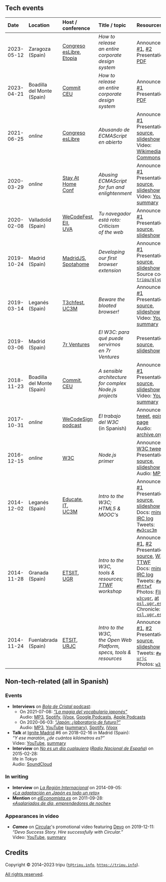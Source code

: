 ## Tech events

Date | Location | Host / conference | Title / topic | Resources
:----|:---------|:-----|:------|:---------
2023-05-12 | Zaragoza <br /> (Spain) | [Congreso <br /> esLibre](https://eslib.re/2023/), <br /> [Etopia](https://etopia.es/) | *How to release <br /> an entire <br /> corporate design system* | Announcement: [#1](https://propuestas.eslib.re/2023/charlas/como-liberar-todo-sistema-diseno-corporativo), [#2](https://twitter.com/esLibre_/status/1651177942670532609) <br /> Presentation: [PDF](https://tripu.github.io/Events/doc/2023-05-12_Zaragoza-Spain_Etopia_esLibre_design-system/how-to-release-an-entire-corporate-design-system.pdf)
2023-04-21 | Boadilla <br /> del Monte <br /> (Spain) | [Commit](https://2023.commit-conf.com/) <br /> [CEU](https://www.uspceu.com/) | *How to release <br /> an entire <br /> corporate design system* | Announcement: [#1](https://koliseo.com/events/commit-2023/agenda/0) <br /> Presentation: [PDF](https://tripu.github.io/Events/doc/2023-04-21_Boadilla-Spain_CEU_Commit_design-system/how-to-release-an-entire-corporate-design-system.pdf)
2021-06-25 | _online_ | [Congreso <br /> esLibre](https://eslib.re/2021/) | *Abusando de ECMAScript <br /> en abierto* | Announcement: [#1](https://propuestas.eslib.re/2021/charlas/abusando-ecmascript-en-abierto) <br /> Presentation: [source](https://github.com/tripu/Events/tree/master/doc/2021-06-25_esLibre_ECMAScript), [slideshow](https://tripu.github.io/Events/doc/2021-06-25_esLibre_ECMAScript/) <br /> Video: [Wikimedia Commons](https://commons.wikimedia.org/wiki/File:EsLibre_2021_P08_-_tripu_-_Abusando_de_ECMAScript_en_abierto.webm)
2020-03-29 | _online_ | [Stay At Home <br /> Conf](https://stayathomeconf.com/) | *Abusing ECMAScript <br /> for fun and enlightenment* | Announcement: [#1](https://stayathomeconf.com/#g-341392231) <br /> Presentation: [source](https://github.com/tripu/Events/tree/master/doc/2020-03-29_Stay-At-Home-Conf_ECMAScript), [slideshow](https://tripu.github.io/Events/doc/2020-03-29_Stay-At-Home-Conf_ECMAScript/) <br /> Video: [YouTube](https://www.youtube.com/watch?v=KNLlHYdht-4), [summary](https://www.summarize.tech/www.youtube.com/watch?v=KNLlHYdht-4)
2020-02-08 | Valladolid <br /> (Spain) | [WeCodeFest](https://wecodefest.com/), <br /> [EII](https://www.inf.uva.es/), <br /> [UVA](http://www.uva.es/) | *Tu navegador <br /> está roto: <br /> Criticism <br /> of the web* | Announcement: [#1](https://wecodefest.com/#timetable) <br /> Presentation: [source](https://github.com/tripu/Events/tree/master/doc/2020-02-08_Valladolid-Spain_UVA_WeCode_browsers), [slideshow](https://tripu.github.io/Events/doc/2020-02-08_Valladolid-Spain_UVA_WeCode_browsers/)
2019-10-24 | Madrid <br /> (Spain) | [MadridJS](https://www.meetup.com/madridjs/), <br /> [Spotahome](https://www.spotahome.com/) | *Developing our first <br /> browser extension* | Announcement: [#1](https://www.meetup.com/madridjs/events/265620054/) <br /> Presentation: [source](https://github.com/tripu/Events/tree/master/doc/2019-10-24_Madrid-Spain_Spotahome_MadridJS_extensions), [slideshow](https://tripu.github.io/Events/doc/2019-10-24_Madrid-Spain_Spotahome_MadridJS_extensions/) <br /> Source code: [`tripu/glypher`](https://github.com/tripu/glypher)
2019-03-14 | Legan&eacute;s <br /> (Spain) | [T3chfest](https://t3chfest.es/2019/), <br /> [UC3M](http://uc3m.es) | *Beware the <br /> bloated browser!* | Announcement: [#1](https://t3chfest.es/2019/programa/beware-the-bloated-browser/) <br /> Presentation: [source](https://github.com/tripu/Events/tree/master/doc/2019-03-14_Legan%C3%A9s-Spain_UC3M_T3chfest_browsers), [slideshow](https://tripu.github.io/Events/doc/2019-03-14_Legan%C3%A9s-Spain_UC3M_T3chfest_browsers/) <br /> Video: [YouTube](https://www.youtube.com/watch?v=dnA6THOT6VA), [summary](https://www.summarize.tech/www.youtube.com/watch?v=dnA6THOT6VA)
2019-03-06 | Madrid <br /> (Spain) | [7r Ventures](https://7r.ventures/) | _El W3C: para <br /> qué puede servirnos <br /> en 7r Ventures_ | Presentation: [source](https://github.com/tripu/Events/tree/master/doc/2019-03-06_Madrid-Spain_7r_W3C), [slideshow](https://tripu.github.io/Events/doc/2019-03-06_Madrid-Spain_7r_W3C/)
2018-11-23 | Boadilla <br /> del Monte <br /> (Spain) | [Commit](https://2018.commit-conf.com/), <br /> [CEU](https://www.uspceu.com/) | *A sensible architecture <br /> for complex <br /> Node.js projects* | Announcement: [#1](https://www.koliseo.com/events/commit-2018/r4p/5630471824211968/agenda#/5116072650866688/5711359748603904) <br /> Presentation: [source](https://github.com/tripu/Events/tree/master/doc/2018-11-23_Boadilla-Spain_CEU_Commit_Node), [slideshow](https://tripu.github.io/Events/doc/2018-11-23_Boadilla-Spain_CEU_Commit_Node/) <br /> Video: [YouTube](https://www.youtube.com/watch?v=1iXB1YFVGrk), [summary](https://www.summarize.tech/www.youtube.com/watch?v=1iXB1YFVGrk)
2017-10-31 | _online_ | [WeCodeSign <br /> podcast](https://web.archive.org/web/20191102202540/http://wecodesignpodcast.com/) | _El trabajo <br /> del W3C_ <br /> (in Spanish) | Announcement: [tweet](https://twitter.com/wecodesign/status/925262437389086721), [episode page](https://web.archive.org/web/20180827054027/http://wecodesignpodcast.com/2017/10/31/la-w3c/) <br /> Audio: [archive.org](https://archive.org/details/WCD-2x10)
2016-12-15 | _online_ | [W3C](https://www.w3.org/) | _Node.js primer_ | Announcement: [W3C tweet](https://twitter.com/w3c/status/811865915960737792) <br /> Presentation: [source](https://www.w3.org/2016/11/nodejs/nodejs-tutorial.md), [slideshow](https://www.w3.org/scripts/remark/0.14.0/remarkise.html?url=https%3A%2F%2Fwww.w3.org%2F2016%2F11%2Fnodejs%2Fnodejs-tutorial.md) <br /> Audio: [MP3](https://media.w3.org/2016/12/jsnode-review.mp3)
2014-12-02 | Legan&eacute;s <br /> (Spain) | [Educate](http://educate.gast.it.uc3m.es/), <br /> [IT](https://www.it.uc3m.es/vi/), <br /> [UC3M](https://uc3m.es/) | *Intro to the W3C; <br /> HTML5 & MOOC's* | Announcement: [#1](http://educate.gast.it.uc3m.es/eventos/seminario2014-4/) <br /> Presentation: [source](https://github.com/tripu/Events/tree/master/doc/2014-12-02_Legan%C3%A9s-Spain_UC3M_W3C-MOOCs), [slideshow](https://tripu.github.io/remark/remarkise?url=https%3A%2F%2Ftripu.github.io%2FEvents%2Fdoc%2F2014-12-02_Legan%25C3%25A9s-Spain_UC3M_W3C-MOOCs%2Fpresentation.md) <br /> Docs: [minutes](http://www.w3.org/2014/12/02-w3cuc3m-minutes.html), [IRC log](http://www.w3.org/2014/12/02-w3cuc3m-irc) <br /> Tweets: [`#w3cuc3m`](https://twitter.com/search?f=realtime&q=w3cuc3m&src=typd)
2014-11-28 | Granada <br /> (Spain) | [ETSIIT](http://etsiit.ugr.es/?lang=en), <br /> [UGR](https://www.ugr.es/en) | *Intro to the W3C, <br /> tools & resources; <br /> [TTWF](http://testthewebforward.org/) workshop* | Announcements: [#1](https://osl.ugr.es/2014/10/14/el-world-wide-web-consortium-en-granada-antonio-olmo-titos-nos-hablara-sobre-el/), [#2](https://osl.ugr.es/2014/11/11/hackaton-test-the-web-forward-con-antonio-olmos-del-consorcio-w3/) <br /> Presentation: [source](https://github.com/tripu/Events/tree/master/doc/2014-11-28_Granada-Spain_UGR_W3C-TTWF), [W3C](https://tripu.github.io/remark/remarkise?url=https%3A%2F%2Ftripu.github.io%2FEvents%2Fdoc%2F2014-11-28_Granada-Spain_UGR_W3C-TTWF%2Fpresentation.md), [TTWF](https://tripu.github.io/remark/remarkise?url=https%3A%2F%2Ftripu.github.io%2FEvents%2Fdoc%2F2014-11-28_Granada-Spain_UGR_W3C-TTWF%2Fttwf.md) <br /> Docs: [minutes](http://www.w3.org/2014/11/28-w3cugr-minutes.html), [IRC log](http://www.w3.org/2014/11/28-w3cugr-irc) <br /> Tweets: [`#w3cugr`](https://twitter.com/search?f=realtime&q=w3cugr&src=typd), [`#httwf`](https://twitter.com/search?f=realtime&q=httwf&src=typd) <br /> Photos: [Flickr: `w3cugr`](https://secure.flickr.com/search/?q=w3cugr&m=tags&ct=6&mt=all&adv=1), [at `osl.ugr.es`](https://osl.ugr.es/galeria/Hackaton-W3C-Tripu) <br /> Chronicle: [at `osl.ugr.es`](http://osl.ugr.es/2014/12/01/6250/)
2014-11-24 | Fuenlabrada <br /> (Spain) | [ETSIT](http://www.etsit.urjc.es), <br /> [URJC](https://urjc.es/version_ingles) | *Intro to the W3C, <br /> the Open Web Platform, <br /> specs, tools & resources* | Announcements: [#1](http://docencia.etsit.urjc.es/moodle/mod/forum/discuss.php?d=21202), [#2](http://docencia.etsit.urjc.es/moodle/mod/forum/discuss.php?d=21274) <br /> Presentation: [source](https://github.com/tripu/Events/tree/master/doc/2014-11-24_Fuenlabrada-Spain_URJC_W3C-tools), [slideshow](https://tripu.github.io/remark/remarkise?url=https%3A%2F%2Ftripu.github.io%2FEvents%2Fdoc%2F2014-11-24_Fuenlabrada-Spain_URJC_W3C-tools%2Fpresentation.md) <br /> Tweets: [`#w3c-urjc`](https://twitter.com/search?f=realtime&q=w3c-urjc&src=typd) <br /> Photos: [`w3curjc`](https://secure.flickr.com/search/?q=w3curjc&m=tags&ct=6&mt=all&adv=1)

## Non-tech-related (all in Spanish)

### Events

* **Interviews** on [_Bola de Cristal_ podcast](https://www.boladecristal.es/):
  - On 2021-07-08: [_&ldquo;La magia del vocabulario japonés&rdquo;_](https://www.boladecristal.es/blog/2021/07/08/ep40-la-magia-del-vocabulario-japones/)  
  Audio: [MP3](https://podcastcdn-26.ivoox.com/audio/1/4/2/3/ep40lamagiadelvocabulariojaponesco-bolacristalpodcast-ivoox72543241.mp3?secure=PcIBOkWi9rl3hxXOK0hEPQ==,1626621100), [Spotify](https://open.spotify.com/episode/6TsOrvD32wu46qPcpgfQwB?go=1&utm_source=embed_v3&t=0&nd=1), [iVoox](https://www.ivoox.com/ep40-la-magia-del-vocabulario-japones-audios-mp3_rf_72543241_1.html), [Google Podcasts](https://podcasts.google.com/feed/aHR0cHM6Ly93d3cuaXZvb3guY29tL3BvZGNhc3QtYm9sYS1jcmlzdGFsX2ZnX2YxOTE2NDEwX2ZpbHRyb18xLnhtbA/episode/aHR0cHM6Ly93d3cuaXZvb3guY29tLzcyNTQzMjQx?sa=X&ved=0CAUQkfYCahcKEwjgrZme3uzxAhUAAAAAHQAAAAAQAQ&hl=es), [Apple Podcasts](https://podcasts.apple.com/us/podcast/ep40-la-magia-del-vocabulario-japon%C3%A9s/id1515175725?i=1000528236022)
  - On 2020-06-03: [_&ldquo;Japón: ¿laboratorio de futuro?&rdquo;_](http://boladecristal.es/blog/2020/06/04/ep2-japon-laboratorio-de-futuro/)  
  Audio: [MP3](https://www.ivoox.com/japon-laboratorio-futuro_mf_51716235_feed_1.mp3), [YouTube](https://www.youtube.com/watch?v=HcNzPH2BD4w) ([summary](https://www.summarize.tech/www.youtube.com/watch?v=HcNzPH2BD4w)), [Spotify](https://open.spotify.com/episode/5dTByjqbZANRhVB7Zoy3gU), [iVoox](https://www.ivoox.com/japon-laboratorio-futuro-audios-mp3_rf_51716235_1.html)
* **Talk** at [Ignite Madrid](https://www.ignitemad.es/) #6 on 2018-02-16 in Madrid (Spain):  
  _&ldquo;Y ese maratón, ¿de cuántos kilómetros es?&rdquo;_  
  Video: [YouTube](https://www.youtube.com/watch?v=q1riVnzwDrA), [summary](https://www.summarize.tech/www.youtube.com/watch?v=q1riVnzwDrA)
* **Interview** on [_No es un día cualquiera_](https://www.rtve.es/radio/no-es-un-dia-cualquiera/) ([_Radio Nacional de España_](https://www.rtve.es/radio/)) on   2015-02-28:  
  life in Tokyo  
  Audio: [SoundCloud](https://soundcloud.com/tripu-info/rne)

### In writing

* **Interview** on [_La Región Internacional_](https://www.laregioninternacional.com/) on 2014-09-05:  
  [_&laquo;La adaptación en Japón es todo un reto&raquo;_](https://www.laregioninternacional.com/articulo/protagonistas/adaptacion-japon-todo-reto/20140905125013241624.html)
* **Mention** on [_elEconomista.es_](https://www.eleconomista.es/) on 2011-09-28:  
  [_&laquo;Asalariados de día, emprendedores de noche&raquo;_](https://www.eleconomista.es/emprendedores/noticias/3410762/09/11/Asalariados-de-dia-emprendedores-de-noche.html)

### Appearances in video

* **_Cameo_** on [Circular](https://circular.io/)'s promotional video featuring [Devo](https://www.devo.com/) on 2019-12-11:  
  _&ldquo;Devo Success Story. Hire successfully with Circular.&rdquo;_  
  Video: [YouTube](https://www.youtube.com/watch?v=uiCMy84s9II), [summary](https://www.summarize.tech/www.youtube.com/watch?v=uiCMy84s9II)

## Credits

Copyright &copy; 2014&ndash;2023 tripu ([`t@tripu.info`](mailto:t@tripu.info), [`https://tripu.info`](https://tripu.info/)).

[All rights reserved](//github.com/tripu/Events/blob/master/LICENSE.md).
